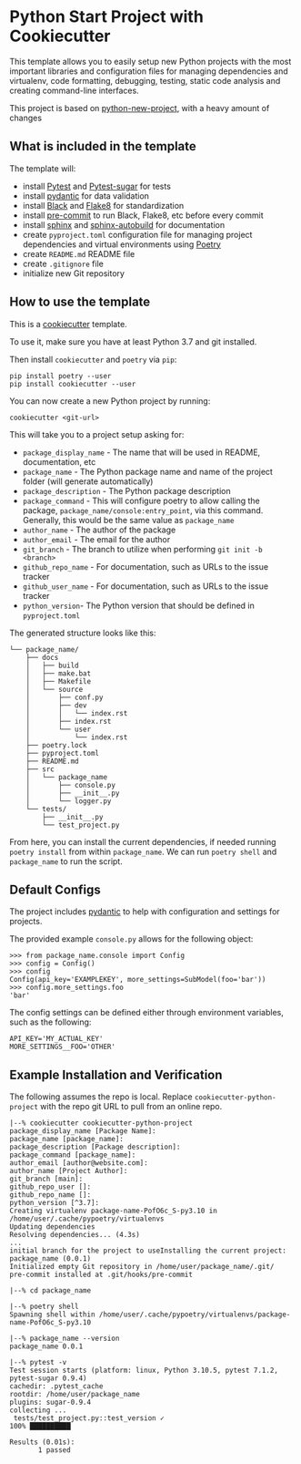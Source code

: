 # Python Start Project with Cookiecutter

This template allows you to easily setup new Python projects with the most important libraries and configuration files for managing dependencies and virtualenv, code formatting, debugging, testing, static code analysis and creating command-line interfaces.

This project is based on [python-new-project](https://github.com/stribny/python-new-project), with a heavy amount of changes


## What is included in the template

The template will:

- install [Pytest](https://docs.pytest.org/en/stable/) and [Pytest-sugar](https://pypi.org/project/pytest-sugar/) for tests
- install [pydantic](https://github.com/samuelcolvin/pydantic) for data validation
- install [Black](https://black.readthedocs.io/en/stable/) and [Flake8](https://flake8.pycqa.org/en/latest/) for standardization
- install [pre-commit](https://pre-commit.com/) to run Black, Flake8, etc before every commit
- install [sphinx](https://pypi.org/project/Sphinx/) and [sphinx-autobuild](https://pypi.org/project/sphinx-autobuild/) for documentation
- create `pyproject.toml` configuration file for managing project dependencies and virtual environments using [Poetry](https://python-poetry.org/)
- create `README.md` README file
- create `.gitignore` file
- initialize new Git repository


## How to use the template

This is a [cookiecutter](https://cookiecutter.readthedocs.io) template.

To use it, make sure you have at least Python 3.7 and git installed.

Then install `cookiecutter` and `poetry` via `pip`:

```
pip install poetry --user
pip install cookiecutter --user
```

You can now create a new Python project by running:

```
cookiecutter <git-url>
```

This will take you to a project setup asking for:
- `package_display_name` - The name that will be used in README, documentation, etc
- `package_name` - The Python package name and name of the project folder (will generate automatically)
- `package_description` - The Python package description
- `package_command` - This will configure poetry to allow calling the package, `package_name/console:entry_point`, via this command. Generally, this would be the same value as `package_name`
- `author_name` - The author of the package
- `author_email` - The email for the author
- `git_branch` - The branch to utilize when performing `git init -b <branch>`
- `github_repo_name` - For documentation, such as URLs to the issue tracker
- `github_user_name` - For documentation, such as URLs to the issue tracker
- `python_version`- The Python version that should be defined in `pyproject.toml`

The generated structure looks like this:

```
└── package_name/
    ├── docs
    │   ├── build
    │   ├── make.bat
    │   ├── Makefile
    │   └── source
    │       ├── conf.py
    │       ├── dev
    │       │   └── index.rst
    │       ├── index.rst
    │       └── user
    │           └── index.rst
    ├── poetry.lock
    ├── pyproject.toml
    ├── README.md
    ├── src
    │   └── package_name
    │       ├── console.py
    │       ├── __init__.py
    │       └── logger.py
    └── tests/
        ├── __init__.py
        └── test_project.py
```

From here, you can install the current dependencies, if needed running `poetry install` from within `package_name`. We can run `poetry shell` and `package_name` to run the script.


## Default Configs

The project includes [pydantic](https://github.com/samuelcolvin/pydantic) to help with configuration and settings for projects.

The provided example `console.py` allows for the following object:

```
>>> from package_name.console import Config
>>> config = Config()
>>> config
Config(api_key='EXAMPLEKEY', more_settings=SubModel(foo='bar'))
>>> config.more_settings.foo
'bar'
```

The config settings can be defined either through environment variables, such as the following:

```
API_KEY='MY_ACTUAL_KEY'
MORE_SETTINGS__FOO='OTHER'
```

## Example Installation and Verification

The following assumes the repo is local. Replace `cookiecutter-python-project` with the repo git URL to pull from an online repo.

```
|--% cookiecutter cookiecutter-python-project
package_display_name [Package Name]:
package_name [package_name]:
package_description [Package description]:
package_command [package_name]:
author_email [author@website.com]:
author_name [Project Author]:
git_branch [main]:
github_repo_user []:
github_repo_name []:
python_version [^3.7]:
Creating virtualenv package-name-PofO6c_S-py3.10 in /home/user/.cache/pypoetry/virtualenvs
Updating dependencies
Resolving dependencies... (4.3s)
...
initial branch for the project to useInstalling the current project: package_name (0.0.1)
Initialized empty Git repository in /home/user/package_name/.git/
pre-commit installed at .git/hooks/pre-commit

|--% cd package_name

|--% poetry shell
Spawning shell within /home/user/.cache/pypoetry/virtualenvs/package-name-PofO6c_S-py3.10

|--% package_name --version
package_name 0.0.1

|--% pytest -v
Test session starts (platform: linux, Python 3.10.5, pytest 7.1.2, pytest-sugar 0.9.4)
cachedir: .pytest_cache
rootdir: /home/user/package_name
plugins: sugar-0.9.4
collecting ...
 tests/test_project.py::test_version ✓                                        100% ██████████

Results (0.01s):
       1 passed
```
